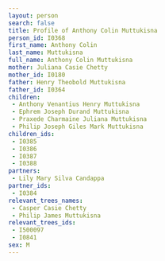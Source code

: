 ```yaml
---
layout: person
search: false
title: Profile of Anthony Colin Muttukisna
person_id: I0368
first_name: Anthony Colin
last_name: Muttukisna
full_name: Anthony Colin Muttukisna
mother: Juliana Casie Chetty
mother_id: I0180
father: Henry Theobold Muttukisna
father_id: I0364
children:
 - Anthony Venantius Henry Muttukisna
 - Ephrem Joseph Durand Muttukisna
 - Praxede Charmaine Juliana Muttukisna
 - Philip Joseph Giles Mark Muttukisna
children_ids:
 - I0385
 - I0386
 - I0387
 - I0388
partners:
 - Lily Mary Silva Candappa
partner_ids:
 - I0384
relevant_trees_names:
 - Casper Casie Chetty
 - Philip James Muttukisna
relevant_trees_ids:
 - I500097
 - I0841
sex: M
---
```


